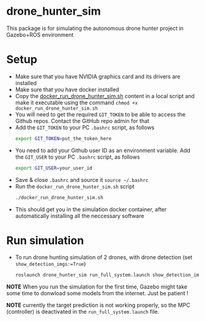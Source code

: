# drone_hunter_sim
This package is for simulating the autonomous drone hunter project in Gazebo+ROS environment
# Setup
* Make sure that you have NVIDIA graphics card and its drivers are installed
* Make sure that you have docker installed
* Copy the [docker_run_drone_hunter_sim.sh](https://github.com/mzahana/drone_hunter_sim/blob/main/scripts/docker_run_drone_hunter_sim.sh) content in a local script and make it executable using the command `chmod +x docker_run_drone_hunter_sim.sh`
* You will need to get the required `GIT_TOKEN` to be able to access the Github repos. Contact the GitHub repo admin for that
* Add the `GIT_TOKEN` to your PC `.bashrc` script, as follows
  ```sh
  export GIT_TOKEN=put_the_token_here
  ```
* You need to add your Github user ID as an environment variable. Add the `GIT_USER` to your PC `.bashrc` script, as follows
  ```sh
  export GIT_USER=your_user_id
  ```
* Save & close `.bashrc` and source it `source ~/.bashrc`
* Run the `docker_run_drone_hunter_sim.sh` script
  ```sh
  ./docker_run_drone_hunter_sim.sh
  ```
* This should get you in the simulation docker container, after automatically installing all the neccessary software

# Run simulation
* To run drone hunting simulation of 2 drones, with drone detection (set `show_detection_imgs:=True`)
  ```sh
  roslaunch drone_hunter_sim run_full_system.launch show_detection_imgs:=True
  ```
**NOTE** When you run the simulation for the first time, Gazebo might take some time to donwload some models from the internet. Just be patient !

**NOTE** currently the target prediction is not working properly, so the MPC (controller) is deactivated in the `run_full_system.launch` file.
